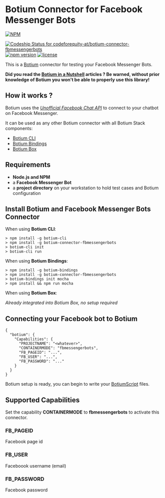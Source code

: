# Botium Connector for Facebook Messenger Bots 

[![NPM](https://nodei.co/npm/botium-connector-fbmessengerbots.png?downloads=true&downloadRank=true&stars=true)](https://nodei.co/npm/fbmessengerbots-connector-fbmessengerbots/)

[![Codeship Status for codeforequity-at/botium-connector-fbmessengerbots](https://app.codeship.com/projects/23d4e5a0-de37-0138-6d66-52346224aab8/status?branch=master)](https://app.codeship.com/projects/409590)
[![npm version](https://badge.fury.io/js/botium-connector-fbmessengerbots.svg)](https://badge.fury.io/js/botium-connector-fbmessengerbots)
[![license](https://img.shields.io/github/license/mashape/apistatus.svg)]()

This is a [Botium](https://github.com/codeforequity-at/botium-core) connector for testing your Facebook Messenger Bots.

__Did you read the [Botium in a Nutshell](https://medium.com/@floriantreml/botium-in-a-nutshell-part-1-overview-f8d0ceaf8fb4) articles ? Be warned, without prior knowledge of Botium you won't be able to properly use this library!__

## How it works ?
Botium uses the [_Unofficial Facebook Chat API_](https://github.com/Schmavery/facebook-chat-api) to connect to your chatbot on Facebook Messenger.

It can be used as any other Botium connector with all Botium Stack components:
* [Botium CLI](https://github.com/codeforequity-at/botium-cli/)
* [Botium Bindings](https://github.com/codeforequity-at/botium-bindings/)
* [Botium Box](https://www.botium.at)

## Requirements

* __Node.js and NPM__
* a __Facebook Messenger Bot__
* a __project directory__ on your workstation to hold test cases and Botium configuration

## Install Botium and Facebook Messenger Bots Connector

When using __Botium CLI__:

```
> npm install -g botium-cli
> npm install -g botium-connector-fbmessengerbots
> botium-cli init
> botium-cli run
```

When using __Botium Bindings__:

```
> npm install -g botium-bindings
> npm install -g botium-connector-fbmessengerbots
> botium-bindings init mocha
> npm install && npm run mocha
```

When using __Botium Box__:

_Already integrated into Botium Box, no setup required_

## Connecting your Facebook bot to Botium

```
{
  "botium": {
    "Capabilities": {
      "PROJECTNAME": "<whatever>",
      "CONTAINERMODE": "fbmessengerbots",
      "FB_PAGEID": "...",
      "FB_USER": "...",
      "FB_PASSWORD": "..."      
    }
  }
}
```
Botium setup is ready, you can begin to write your [BotiumScript](https://github.com/codeforequity-at/botium-core/wiki/Botium-Scripting) files.

## Supported Capabilities

Set the capability __CONTAINERMODE__ to __fbmessengerbots__ to activate this connector.

### FB_PAGEID
Facebook page id

### FB_USER
Faceboook username (email)

### FB_PASSWORD
Facebook password
